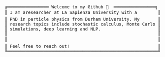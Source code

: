<pre>
╔════════════════ Welcome to my Github 👋  ════════════════╗ 😄               
║ I am aresearcher at La Sapienza University with a        ║ ┣━━ 🌎 Repositories                         
║ PhD in particle physics from Durham University. My       ║ ┃   ┣━━ Heston Model    
║ research topics include stochastic calculus, Monte Carlo ║ ┃   ┣━━ Black-Scholes and Greeks           
║ simulations, deep learning and NLP.                      ║ ┃   ┣━━ Deep Hedging                                 
║                                                          ║ ┃   ┗━━ Extract Title & Authors     
║                                                          ║ ┗━━ 📚 Particle Physics Articles       
║ Feel free to reach out!                                  ║     ┣━━ <a href=https://link.springer.com/article/10.1007/JHEP03(2021)185 target="_blank">Electric Dipole Moments & New Forces</a>
╚══════════════════════════════════════════════════════════╝     ┣━━ <a href=https://link.springer.com/article/10.1007/JHEP11(2019)093>The QCD Axion & Unification</a>
                                                                 ┗━━ <a href=https://journals.aps.org/prd/abstract/10.1103/PhysRevD.97.095013>Asymptotic Safety</a>

  
</pre>

